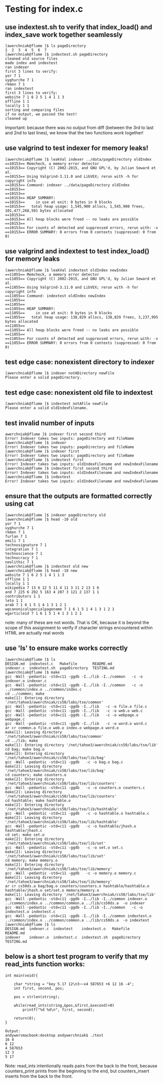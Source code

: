 # Testing for index.c

## use indextest.sh to verify that index_load() and index_save work together seamlessly
```
[awerchniak@flume ]$ ls pageDirectory
1  2  3  4  5  6  7
[awerchniak@flume ]$ indextest.sh pageDirectory
cleaned old source files
made index and indextest
ran indexer
first 3 lines to verify:
yor 7 1 
uyghurche 7 1 
rkmen 7 1 
ran indextest
first 3 lines to verify:
website 7 1 6 2 5 1 4 1 1 3 
offline 1 1 
locally 1 1 
sorting and comparing files
if no output, we passed the test!
cleaned up
```
Important: because there was no output from diff (between the 3rd to last and 2nd to
last lines), we know that the two functions work together!

## use valgrind to test indexer for memory leaks!
```
[awerchniak@flume ]$ leakVal indexer ../data/pageDirectory oldIndex
==10153== Memcheck, a memory error detector
==10153== Copyright (C) 2002-2015, and GNU GPL'd, by Julian Seward et al.
==10153== Using Valgrind-3.11.0 and LibVEX; rerun with -h for copyright info
==10153== Command: indexer ../data/pageDirectory oldIndex
==10153== 
==10153== 
==10153== HEAP SUMMARY:
==10153==     in use at exit: 0 bytes in 0 blocks
==10153==   total heap usage: 1,545,900 allocs, 1,545,900 frees, 101,477,268,501 bytes allocated
==10153== 
==10153== All heap blocks were freed -- no leaks are possible
==10153== 
==10153== For counts of detected and suppressed errors, rerun with: -v
==10153== ERROR SUMMARY: 0 errors from 0 contexts (suppressed: 0 from 0)
```

## use valgrind and indextest to test index_load() for memory leaks
```
[awerchniak@flume ]$ leakVal indextest oldIndex newIndex
==11055== Memcheck, a memory error detector
==11055== Copyright (C) 2002-2015, and GNU GPL'd, by Julian Seward et al.
==11055== Using Valgrind-3.11.0 and LibVEX; rerun with -h for copyright info
==11055== Command: indextest oldIndex newIndex
==11055== 
==11055== 
==11055== HEAP SUMMARY:
==11055==     in use at exit: 0 bytes in 0 blocks
==11055==   total heap usage: 138,829 allocs, 138,829 frees, 3,237,995 bytes allocated
==11055== 
==11055== All heap blocks were freed -- no leaks are possible
==11055== 
==11055== For counts of detected and suppressed errors, rerun with: -v
==11055== ERROR SUMMARY: 0 errors from 0 contexts (suppressed: 0 from 0)
```

## test edge case: nonexistent directory to indexer
```
[awerchniak@flume ]$ indexer notADirectory newFile
Please enter a valid pageDirectory.
```

## test edge case: nonexistent old file to indextest
```
[awerchniak@flume ]$ indextest notAFile newFile
Please enter a valid oldIndexFilename.
```

## test invalid number of inputs
```
awerchniak@flume ]$ indexer first second third
Error! Indexer takes two inputs: pageDirectory and fileName
[awerchniak@flume ]$ indexer
Error! Indexer takes two inputs: pageDirectory and fileName
[awerchniak@flume ]$ indexer first
Error! Indexer takes two inputs: pageDirectory and fileName
[awerchniak@flume ]$ indextest first
Error! Indexer takes two inputs: oldIndexFilename and newIndexFilename
[awerchniak@flume ]$ indextest first second third
Error! Indexer takes two inputs: oldIndexFilename and newIndexFilename
[awerchniak@flume ]$ indextest
Error! Indexer takes two inputs: oldIndexFilename and newIndexFilename
```

## ensure that the outputs are formatted correctly using cat
```
[awerchniak@flume ]$ indexer pageDirectory old
[awerchniak@flume ]$ head -10 old
yor 7 1 
uyghurche 7 1 
rkmen 7 1 
furlan 7 1 
emili 7 1 
technosignature 7 1 
integration 7 1 
technoscience 7 1 
technocracy 7 1 
neolithic 7 1 
[awerchniak@flume ]$ indextest old new
[awerchniak@flume ]$ head -10 new
website 7 1 6 2 5 1 4 1 1 3 
offline 1 1 
locally 1 1 
wikipedia 7 13 6 12 5 11 4 11 3 11 2 13 1 6 
and 7 225 6 202 5 163 4 287 3 121 2 137 1 1 
contributors 1 1 
leto 1 1 
arab 7 1 6 1 5 1 4 1 3 1 2 1 
wgcanonicalspecialpagename 7 1 6 1 5 1 4 1 3 1 2 1 
wgarticleid 7 1 6 1 5 1 4 1 3 1 2 1 
```
note: many of these are not words. That is OK, because it is beyond the scope of
this assignment to verify if character strings encountered within HTML are actually
real words

## use 'ls' to ensure make works correctly
```
[awerchniak@flume ]$ ls
DESIGN.md  indextest.c   Makefile       README.md
indexer.c  indextest.sh  pageDirectory  TESTING.md
[awerchniak@flume ]$ make
gcc -Wall -pedantic -std=c11 -ggdb -I../lib -I../common   -c -o indexer.o indexer.c
gcc -Wall -pedantic -std=c11 -ggdb -I../lib -I../common   -c -o ../common/index.o ../common/index.c
cd ../common; make
make[1]: Entering directory '/net/tahoe3/awerchniak/cs50/labs/tse/common'
gcc -Wall -pedantic -std=c11 -ggdb -I../lib   -c -o file.o file.c
gcc -Wall -pedantic -std=c11 -ggdb -I../lib   -c -o web.o web.c
gcc -Wall -pedantic -std=c11 -ggdb -I../lib   -c -o webpage.o webpage.c
gcc -Wall -pedantic -std=c11 -ggdb -I../lib   -c -o word.o word.c
ar cr common.a file.o web.o index.o webpage.o word.o
make[1]: Leaving directory '/net/tahoe3/awerchniak/cs50/labs/tse/common'
cd ../lib; make
make[1]: Entering directory '/net/tahoe3/awerchniak/cs50/labs/tse/lib'
cd bag; make bag.o
make[2]: Entering directory '/net/tahoe3/awerchniak/cs50/labs/tse/lib/bag'
gcc -Wall -pedantic -std=c11 -ggdb   -c -o bag.o bag.c
make[2]: Leaving directory '/net/tahoe3/awerchniak/cs50/labs/tse/lib/bag'
cd counters; make counters.o
make[2]: Entering directory '/net/tahoe3/awerchniak/cs50/labs/tse/lib/counters'
gcc -Wall -pedantic -std=c11 -ggdb   -c -o counters.o counters.c
make[2]: Leaving directory '/net/tahoe3/awerchniak/cs50/labs/tse/lib/counters'
cd hashtable; make hashtable.o
make[2]: Entering directory '/net/tahoe3/awerchniak/cs50/labs/tse/lib/hashtable'
gcc -Wall -pedantic -std=c11 -ggdb   -c -o hashtable.o hashtable.c
make[2]: Leaving directory '/net/tahoe3/awerchniak/cs50/labs/tse/lib/hashtable'
gcc -Wall -pedantic -std=c11 -ggdb   -c -o hashtable/jhash.o hashtable/jhash.c
cd set; make set.o
make[2]: Entering directory '/net/tahoe3/awerchniak/cs50/labs/tse/lib/set'
gcc -Wall -pedantic -std=c11 -ggdb   -c -o set.o set.c
make[2]: Leaving directory '/net/tahoe3/awerchniak/cs50/labs/tse/lib/set'
cd memory; make memory.o
make[2]: Entering directory '/net/tahoe3/awerchniak/cs50/labs/tse/lib/memory'
gcc -Wall -pedantic -std=c11 -ggdb   -c -o memory.o memory.c
make[2]: Leaving directory '/net/tahoe3/awerchniak/cs50/labs/tse/lib/memory'
ar cr cs50ds.a bag/bag.o counters/counters.o hashtable/hashtable.o hashtable/jhash.o set/set.o memory/memory.o
make[1]: Leaving directory '/net/tahoe3/awerchniak/cs50/labs/tse/lib'
gcc -Wall -pedantic -std=c11 -ggdb -I../lib -I../common indexer.o ../common/index.o ../common/common.a ../lib/cs50ds.a  -o indexer
gcc -Wall -pedantic -std=c11 -ggdb -I../lib -I../common   -c -o indextest.o indextest.c
gcc -Wall -pedantic -std=c11 -ggdb -I../lib -I../common indextest.o ../common/index.o ../common/common.a ../lib/cs50ds.a  -o indextest
[awerchniak@flume ]$ ls
DESIGN.md  indexer.c  indextest    indextest.o   Makefile       README.md
indexer    indexer.o  indextest.c  indextest.sh  pageDirectory  TESTING.md
```

## below is a short test program to verify that my read_ints function works:
```
int main(void){
	
	char *string = "key 5.17 12\n3~~x4 587653 +6 12 16 -4";
	int first, second, pos;
	
	pos = strlen(string);

	while(read_ints(string,&pos,&first,&second)>0)
		printf("%d %d\n", first, second);
	
	return(0);
}

Output:
andywersmacbook:desktop andywerchniak$ ./test
16 4
6 12
4 587653
12 3
5 17
```
Note: read_ints intentionally reads pairs from the back to the front, because 
counters_print prints from the beginning to the end, but counters_insert inserts 
from the back to the front.
